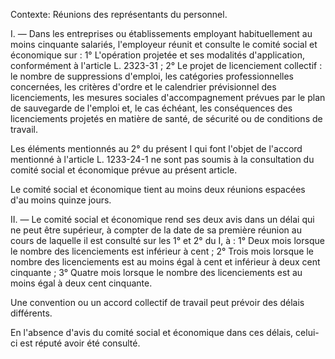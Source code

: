 Contexte: Réunions des représentants du personnel.

I. — Dans les entreprises ou établissements employant habituellement au moins cinquante salariés, l'employeur réunit et consulte le comité social et économique sur : 1° L'opération projetée et ses modalités d'application, conformément à l'article L. 2323-31 ; 2° Le projet de licenciement collectif : le nombre de suppressions d'emploi, les catégories professionnelles concernées, les critères d'ordre et le calendrier prévisionnel des licenciements, les mesures sociales d'accompagnement prévues par le plan de sauvegarde de l'emploi et, le cas échéant, les conséquences des licenciements projetés en matière de santé, de sécurité ou de conditions de travail.

Les éléments mentionnés au 2° du présent I qui font l'objet de l'accord mentionné à l'article L. 1233-24-1 ne sont pas soumis à la consultation du comité social et économique prévue au présent article.

Le comité social et économique tient au moins deux réunions espacées d'au moins quinze jours.

II. — Le comité social et économique rend ses deux avis dans un délai qui ne peut être supérieur, à compter de la date de sa première réunion au cours de laquelle il est consulté sur les 1° et 2° du I, à : 1° Deux mois lorsque le nombre des licenciements est inférieur à cent ; 2° Trois mois lorsque le nombre des licenciements est au moins égal à cent et inférieur à deux cent cinquante ; 3° Quatre mois lorsque le nombre des licenciements est au moins égal à deux cent cinquante.

Une convention ou un accord collectif de travail peut prévoir des délais différents.

En l'absence d'avis du comité social et économique dans ces délais, celui-ci est réputé avoir été consulté.